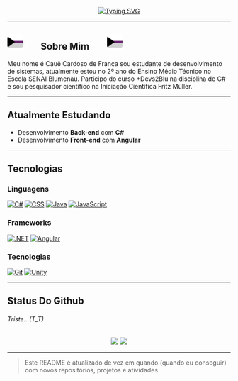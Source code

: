 <p align="center">
  <a href="https://git.io/typing-svg"><img src="https://readme-typing-svg.herokuapp.com?font=Quantico&pause=1000&color=29CF32&center=true&vCenter=true&width=500&lines=Cau%C3%AA+Cardoso;Estudante+de+Desinvolvimvento+de+Sistemas+" alt="Typing SVG" /></a>
</p>

---
## <img width="35" height="35" src="https://github.com/b3yc0d3/twemoji-flags/blob/main/assets/flags/demi_flag.svg" alt="Demi Flag" style="margin-right: 35px;" /> Sobre Mim <img width="35" height="35" src="https://github.com/b3yc0d3/twemoji-flags/blob/main/assets/flags/demi_flag.svg" alt="Demi Flag" style="margin-left: 35px;" />


Meu nome é Cauê Cardoso de França sou estudante de desenvolvimento de sistemas, atualmente estou no 2º ano do Ensino Médio Técnico no Escola SENAI Blumenau. Participo do curso +Devs2Blu na disciplina de C# e sou pesquisador científico na Iniciação Científica Fritz Müller.

---
##   Atualmente Estudando

- Desenvolvimento **Back-end** com **C#**
- Desenvolvimento **Front-end** com **Angular**
  
---

## Tecnologias 

### Linguagens
[![C#](https://custom-icon-badges.demolab.com/badge/C%23-%23239120.svg?logo=cshrp&logoColor=white)](#)
[![CSS](https://img.shields.io/badge/CSS-1572B6?logo=css3&logoColor=fff)](#)
[![Java](https://img.shields.io/badge/Java-%23ED8B00.svg?logo=openjdk&logoColor=white)](#)
[![JavaScript](https://img.shields.io/badge/JavaScript-F7DF1E?logo=javascript&logoColor=000)](#)

### Frameworks
[![.NET](https://img.shields.io/badge/.NET-512BD4?logo=dotnet&logoColor=fff)](#)
[![Angular](https://img.shields.io/badge/Angular-%23DD0031.svg?logo=angular&logoColor=white)](#)

### Tecnologias
[![Git](https://img.shields.io/badge/Git-F05032?logo=git&logoColor=fff)](#)
[![Unity](https://img.shields.io/badge/Unity-%23000000.svg?logo=unity&logoColor=white)](#)




---



## Status Do Github
###### Triste.. (T_T)

<p align="center">
  <img width="48%" src="https://github-readme-stats.vercel.app/api?username=leon-08024&show_icons=true&theme=radical" />
  <img width="48%" src="https://github-readme-stats.vercel.app/api/top-langs/?username=leon-08024&layout=compact&theme=radical" />
</p>

---



>  Este README é atualizado de vez em quando (quando eu conseguir) com novos repositórios, projetos e atividades
